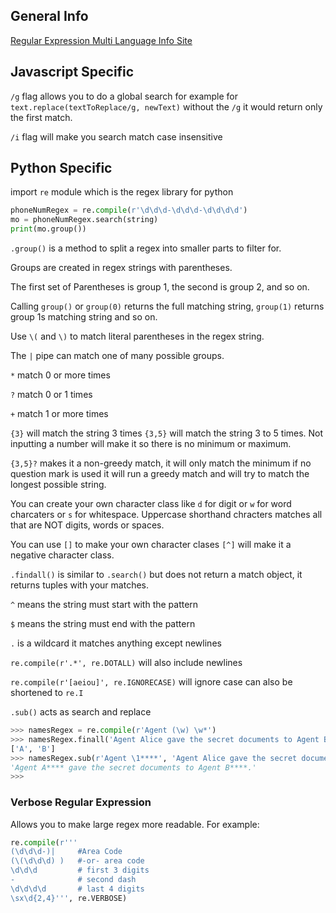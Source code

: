 ## General Info

[Regular Expression Multi Language Info Site](https://www.regular-expressions.info/)

## Javascript Specific

```/g``` flag allows you to do a global search for example for ```text.replace(textToReplace/g, newText)``` without the ```/g``` it would return only the first match.

```/i``` flag will make you search match case insensitive

## Python Specific

import `re` module which is the regex library for python

```python
phoneNumRegex = re.compile(r'\d\d\d-\d\d\d-\d\d\d\d')
mo = phoneNumRegex.search(string)
print(mo.group())
```

`.group()` is a method to split a regex into smaller parts to filter for.

Groups are created in regex strings with parentheses.

The first set of Parentheses is group 1, the second is group 2, and so on.

Calling `group()` or `group(0)` returns the full matching string, `group(1)` returns group 1s matching string and so on.

Use `\(` and `\)` to match literal parentheses in the regex string.

The `|` pipe can match one of many possible groups.

`*` match 0 or more times

`?` match 0 or 1 times

`+` match 1 or more times

`{3}` will match the string 3 times `{3,5}` will match the string 3 to 5 times. Not inputting a number will make it so there is no minimum or maximum.

`{3,5}?` makes it a non-greedy match, it will only match the minimum if no question mark is used it will run a greedy match and will try to match the longest possible string.

You can create your own character class like `d` for digit or `w` for word charcaters or `s` for whitespace. Uppercase shorthand chracters matches all that are NOT digits, words or spaces.

You can use `[]` to make your own character clases `[^]` will make it a negative character class.

`.findall()` is similar to `.search()` but does not return a match object, it returns tuples with your matches.

`^` means the string must start with the pattern

`$` means the string must end with the pattern

`.` is a wildcard it matches anything except newlines

`re.compile(r'.*', re.DOTALL)` will also include newlines

`re.compile(r'[aeiou]', re.IGNORECASE)` will ignore case can also be shortened to `re.I`

`.sub()` acts as search and replace

```python
>>> namesRegex = re.compile(r'Agent (\w) \w*')
>>> namesRegex.finall('Agent Alice gave the secret documents to Agent Bob.')
['A', 'B']
>>> namesRegex.sub(r'Agent \1****', 'Agent Alice gave the secret documents to Agent Bob.')
'Agent A**** gave the secret documents to Agent B****.'
>>>
```

### Verbose Regular Expression

Allows you to make large regex more readable. For example:

```python
re.compile(r'''
(\d\d\d-)|     #Area Code
(\(\d\d\d) )   #-or- area code
\d\d\d         # first 3 digits
-              # second dash
\d\d\d\d       # last 4 digits
\sx\d{2,4}''', re.VERBOSE)
```
